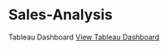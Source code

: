 # Sales-Analysis
Tableau Dashboard
[View Tableau Dashboard](https://public.tableau.com/app/profile/ashmi.anees/viz/Sales_17561160388050/Sheet1)
